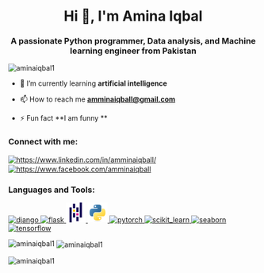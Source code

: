 

<h1 align="center">Hi 👋, I'm Amina Iqbal</h1>
<h3 align="center">A passionate Python programmer, Data analysis, and Machine learning engineer from Pakistan</h3>

<p align="left"> <img src="https://komarev.com/ghpvc/?username=aminaiqbal1&label=Profile%20views&color=0e75b6&style=flat" alt="aminaiqbal1" /> </p>

- 🌱 I’m currently learning **artificial intelligence**

- 📫 How to reach me **amminaiqball@gmail.com**

- ⚡ Fun fact **I am funny **

<h3 align="left">Connect with me:</h3>
<p align="left">
<a href="https://linkedin.com/in/https://www.linkedin.com/in/amminaiqball/" target="blank"><img align="center" src="https://raw.githubusercontent.com/rahuldkjain/github-profile-readme-generator/master/src/images/icons/Social/linked-in-alt.svg" alt="https://www.linkedin.com/in/amminaiqball/" height="30" width="40" /></a>
<a href="https://fb.com/https://www.facebook.com/amminaiqball" target="blank"><img align="center" src="https://raw.githubusercontent.com/rahuldkjain/github-profile-readme-generator/master/src/images/icons/Social/facebook.svg" alt="https://www.facebook.com/amminaiqball" height="30" width="40" /></a>
</p>

<h3 align="left">Languages and Tools:</h3>
<p align="left"> <a href="https://www.djangoproject.com/" target="_blank" rel="noreferrer"> <img src="https://cdn.worldvectorlogo.com/logos/django.svg" alt="django" width="40" height="40"/> </a> <a href="https://flask.palletsprojects.com/" target="_blank" rel="noreferrer"> <img src="https://www.vectorlogo.zone/logos/pocoo_flask/pocoo_flask-icon.svg" alt="flask" width="40" height="40"/> </a> <a href="https://pandas.pydata.org/" target="_blank" rel="noreferrer"> <img src="https://raw.githubusercontent.com/devicons/devicon/2ae2a900d2f041da66e950e4d48052658d850630/icons/pandas/pandas-original.svg" alt="pandas" width="40" height="40"/> </a> <a href="https://www.python.org" target="_blank" rel="noreferrer"> <img src="https://raw.githubusercontent.com/devicons/devicon/master/icons/python/python-original.svg" alt="python" width="40" height="40"/> </a> <a href="https://pytorch.org/" target="_blank" rel="noreferrer"> <img src="https://www.vectorlogo.zone/logos/pytorch/pytorch-icon.svg" alt="pytorch" width="40" height="40"/> </a> <a href="https://scikit-learn.org/" target="_blank" rel="noreferrer"> <img src="https://upload.wikimedia.org/wikipedia/commons/0/05/Scikit_learn_logo_small.svg" alt="scikit_learn" width="40" height="40"/> </a> <a href="https://seaborn.pydata.org/" target="_blank" rel="noreferrer"> <img src="https://seaborn.pydata.org/_images/logo-mark-lightbg.svg" alt="seaborn" width="40" height="40"/> </a> <a href="https://www.tensorflow.org" target="_blank" rel="noreferrer"> <img src="https://www.vectorlogo.zone/logos/tensorflow/tensorflow-icon.svg" alt="tensorflow" width="40" height="40"/> </a> </p>

<p><img align="left" src="https://github-readme-stats.vercel.app/api/top-langs?username=aminaiqbal1&show_icons=true&locale=en&layout=compact" alt="aminaiqbal1" /></p>

<p>&nbsp;<img align="center" src="https://github-readme-stats.vercel.app/api?username=aminaiqbal1&show_icons=true&locale=en" alt="aminaiqbal1" /></p>

<p><img align="center" src="https://github-readme-streak-stats.herokuapp.com/?user=aminaiqbal1&" alt="aminaiqbal1" /></p>
